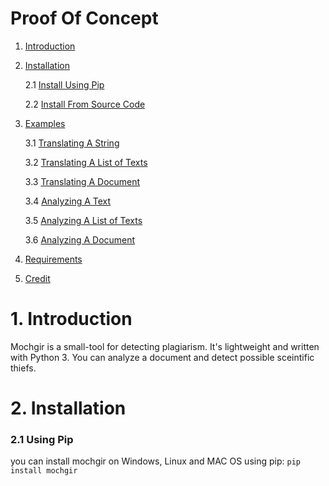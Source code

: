 # Proof Of Concept
1. [Introduction](https://github.com/javadmokhtari/mochgir/blob/master/README.md#1-introduction)
2. [Installation](http://www.google.com)

    2.1 [Install Using Pip](http://www.google.com)
    
    2.2 [Install From Source Code](http://www.google.com)
    
3. [Examples](http://www.google.com)

    3.1 [Translating A String](http://www.google.com)
    
    3.2 [Translating A List of Texts](http://www.google.com)
    
    3.3 [Translating A Document](http://www.google.com)
    
    3.4 [Analyzing A Text](http://www.google.com)
    
    3.5 [Analyzing A List of Texts](http://www.google.com)
    
    3.6 [Analyzing A Document](http://www.google.com)
    
4. [Requirements](http://www.google.com)
5. [Credit](http://www.google.com)

# 1. Introduction
Mochgir is a small-tool for detecting plagiarism. It's lightweight and written with Python 3. You can analyze a document and detect possible sceintific thiefs.

# 2. Installation
   ### 2.1 Using Pip
   you can install mochgir on Windows, Linux and MAC OS using pip:
   `pip install mochgir`
